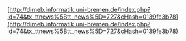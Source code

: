 [http://dimeb.informatik.uni-bremen.de/index.php?id=74&tx_ttnews%5Btt_news%5D=727&cHash=0139fe3b78](http://dimeb.informatik.uni-bremen.de/index.php?id=74&tx_ttnews%5Btt_news%5D=727&cHash=0139fe3b78)
